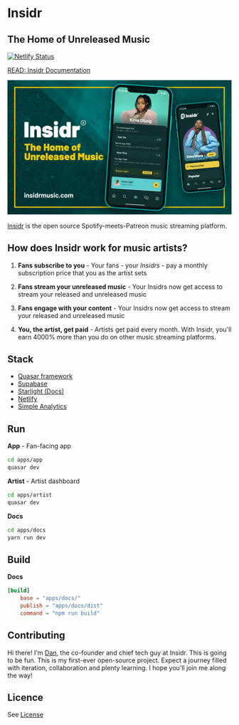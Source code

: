 # Insidr

## The Home of Unreleased Music

[![Netlify Status](https://api.netlify.com/api/v1/badges/1c571560-cc01-4e68-9e0e-30ce4bf7df3e/deploy-status)](https://app.netlify.com/sites/insidr-docs/deploys)

[READ: Insidr Documentation](https://docs.insidrmusic.com/)

![Insidr](./apps/docs/src/assets/cover.jpeg)

[Insidr](https://insidrmusic.com/) is the open source Spotify-meets-Patreon music streaming platform.

## How does Insidr work for music artists?

1. **Fans subscribe to you** - Your fans - your _Insidrs_ - pay a monthly subscription price that you as the artist sets

2. **Fans stream your unreleased music** - Your Insidrs now get access to stream your released and unreleased music

3. **Fans engage with your content** - Your Insidrs now get access to stream your released and unreleased music

4. **You, the artist, get paid** - Artists get paid every month. With Insidr, you'll earn 4000% more than you do on other music streaming platforms.

## Stack

- [Quasar framework](https://quasar.dev/)
- [Supabase](https://supabase.com/)
- [Starlight (Docs)](https://starlight.astro.build/)
- [Netlify](https://www.netlify.com/)
- [Simple Analytics](https://www.simpleanalytics.com/?referral=badot)

## Run

**App** - Fan-facing app

```bash
cd apps/app
quasar dev
```

**Artist** - Artist dashboard

```bash
cd apps/artist
quasar dev
```

**Docs**

```bash
cd apps/docs
yarn run dev
```

## Build

**Docs**

```toml
[build]
    base = "apps/docs/"
    publish = "apps/docs/dist"
    command = "npm run build"
```

## Contributing

Hi there! I'm [Dan](https://x.com/RealDanRyland), the co-founder and chief tech guy at Insidr. This is going to be fun. This is my first-ever open-source project. Expect a journey filled with iteration, collaboration and plenty learning. I hope you'll join me along the way!

## Licence

See [License](LICENSE)
